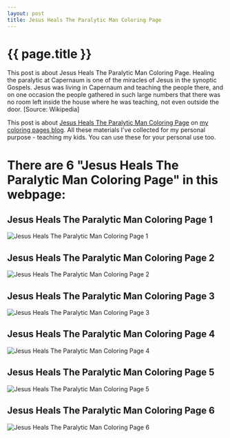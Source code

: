 ```yaml
---
layout: post
title: Jesus Heals The Paralytic Man Coloring Page
---
```


{{ page.title }}
================

This post is about Jesus Heals The Paralytic Man Coloring Page. Healing the paralytic at Capernaum is one of the miracles of Jesus in the synoptic Gospels. Jesus was living in Capernaum and teaching the people there, and on one occasion the people gathered in such large numbers that there was no room left inside the house where he was teaching, not even outside the door. [Source: Wikipedia]

This post is about  [Jesus Heals The Paralytic Man Coloring Page](https://coloring-pages.github.io/2022/1/12/Jesus-Heals-The-Paralytic-Man-Coloring-Page.html) on [my coloring pages blog](https://coloring-pages.github.io/). All these materials I've collected for my personal purpose - teaching my kids. You can use these for your personal use too.

# **There are 6 "Jesus Heals The Paralytic Man Coloring Page" in this webpage:**

## Jesus Heals The Paralytic Man Coloring Page 1

![Jesus Heals The Paralytic Man Coloring Page 1](https://coloring-pages.github.io/coloring-pages/Jesus-Heals-The-Paralytic-Man-Coloring-Page-1.png)

<script async src="https://pagead2.googlesyndication.com/pagead/js/adsbygoogle.js?client=ca-pub-6753140515841889" crossorigin="anonymous"></script> <ins class="adsbygoogle" style="display:block" data-ad-format="autorelaxed" data-ad-client="ca-pub-6753140515841889" data-ad-slot="5405745125"></ins><script>(adsbygoogle = window.adsbygoogle || []).push({}); </script>

## Jesus Heals The Paralytic Man Coloring Page 2

![Jesus Heals The Paralytic Man Coloring Page 2](https://coloring-pages.github.io/coloring-pages/Jesus-Heals-The-Paralytic-Man-Coloring-Page-2.png)

## Jesus Heals The Paralytic Man Coloring Page 3

![Jesus Heals The Paralytic Man Coloring Page 3](https://coloring-pages.github.io/coloring-pages/Jesus-Heals-The-Paralytic-Man-Coloring-Page-3.png)

## Jesus Heals The Paralytic Man Coloring Page 4

![Jesus Heals The Paralytic Man Coloring Page 4](https://coloring-pages.github.io/coloring-pages/Jesus-Heals-The-Paralytic-Man-Coloring-Page-4.png)

## Jesus Heals The Paralytic Man Coloring Page 5

![Jesus Heals The Paralytic Man Coloring Page 5](https://coloring-pages.github.io/coloring-pages/Jesus-Heals-The-Paralytic-Man-Coloring-Page-5.png)

## Jesus Heals The Paralytic Man Coloring Page 6

![Jesus Heals The Paralytic Man Coloring Page 6](https://coloring-pages.github.io/coloring-pages/Jesus-Heals-The-Paralytic-Man-Coloring-Page-6.png)

<script async src="https://pagead2.googlesyndication.com/pagead/js/adsbygoogle.js?client=ca-pub-6753140515841889" crossorigin="anonymous"></script> <ins class="adsbygoogle" style="display:block" data-ad-format="autorelaxed" data-ad-client="ca-pub-6753140515841889" data-ad-slot="5405745125"></ins><script>(adsbygoogle = window.adsbygoogle || []).push({}); </script>

